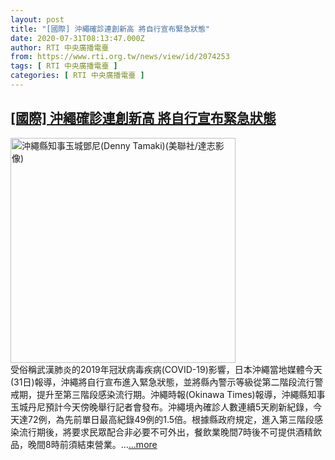 ```yaml
---
layout: post
title: "[國際] 沖繩確診連創新高 將自行宣布緊急狀態"
date: 2020-07-31T08:13:47.000Z
author: RTI 中央廣播電臺
from: https://www.rti.org.tw/news/view/id/2074253
tags: [ RTI 中央廣播電臺 ]
categories: [ RTI 中央廣播電臺 ]
---
```

<!--1596183227000-->
[[國際] 沖繩確診連創新高 將自行宣布緊急狀態](https://www.rti.org.tw/news/view/id/2074253)
------

<div>
<img src="https://static.rti.org.tw/assets/thumbnails/2020/04/27/3aa6703f007f21c2a867e8c617061558.jpg" width="360" alt="沖繩縣知事玉城鄧尼(Denny Tamaki)(美聯社/達志影像)" title="沖繩縣知事玉城鄧尼(Denny Tamaki)(美聯社/達志影像)"><br>受俗稱武漢肺炎的2019年冠狀病毒疾病(COVID-19)影響，日本沖繩當地媒體今天(31日)報導，沖繩將自行宣布進入緊急狀態，並將縣內警示等級從第二階段流行警戒期，提升至第三階段感染流行期。沖繩時報(Okinawa Times)報導，沖繩縣知事玉城丹尼預計今天傍晚舉行記者會發布。沖繩境內確診人數連續5天刷新紀錄，今天達72例，為先前單日最高紀錄49例的1.5倍。根據縣政府規定，進入第三階段感染流行期後，將要求民眾配合非必要不可外出，餐飲業晚間7時後不可提供酒精飲品，晚間8時前須結束營業。...<a target="_blank" href="https://www.rti.org.tw/news/view/id/2074253">...more</a>
</div>
